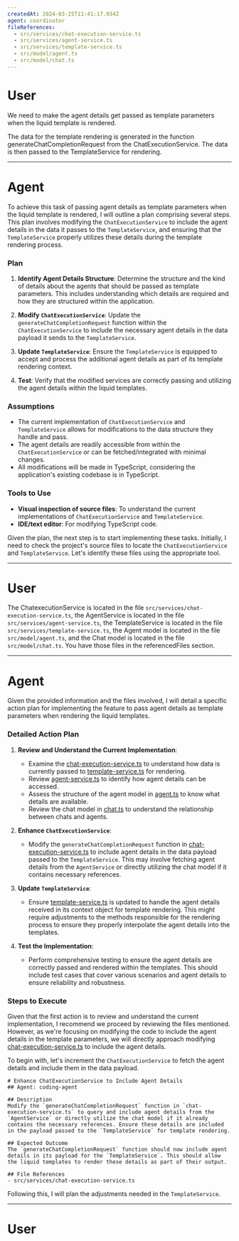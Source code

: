 ```yaml
---
createdAt: 2024-03-25T11:41:17.934Z
agent: coordinator
fileReferences:
  - src/services/chat-execution-service.ts
  - src/services/agent-service.ts
  - src/services/template-service.ts
  - src/model/agent.ts
  - src/model/chat.ts
---
```

# User

We need to make the agent details get passed as template parameters when the liquid template is rendered.

The data for the template rendering is generated in the function generateChatCompletionRequest from the ChatExecutionService. The data is then passed to the TemplateService for rendering.

---
# Agent

To achieve this task of passing agent details as template parameters when the liquid template is rendered, I will outline a plan comprising several steps. This plan involves modifying the `ChatExecutionService` to include the agent details in the data it passes to the `TemplateService`, and ensuring that the `TemplateService` properly utilizes these details during the template rendering process.

### Plan

1. **Identify Agent Details Structure**: Determine the structure and the kind of details about the agents that should be passed as template parameters. This includes understanding which details are required and how they are structured within the application.

2. **Modify `ChatExecutionService`**: Update the `generateChatCompletionRequest` function within the `ChatExecutionService` to include the necessary agent details in the data payload it sends to the `TemplateService`.

3. **Update `TemplateService`**: Ensure the `TemplateService` is equipped to accept and process the additional agent details as part of its template rendering context.

4. **Test**: Verify that the modified services are correctly passing and utilizing the agent details within the liquid templates.

### Assumptions

- The current implementation of `ChatExecutionService` and `TemplateService` allows for modifications to the data structure they handle and pass.
- The agent details are readily accessible from within the `ChatExecutionService` or can be fetched/integrated with minimal changes.
- All modifications will be made in TypeScript, considering the application's existing codebase is in TypeScript.

### Tools to Use

- **Visual inspection of source files**: To understand the current implementations of `ChatExecutionService` and `TemplateService`.
- **IDE/text editor**: For modifying TypeScript code.

Given the plan, the next step is to start implementing these tasks. Initially, I need to check the project's source files to locate the `ChatExecutionService` and `TemplateService`. Let's identify these files using the appropriate tool.

---
# User

The ChatexecutionService is located in the file `src/services/chat-execution-service.ts`, the AgentService is located in the file `src/services/agent-service.ts`, the TemplateService is located in the file `src/services/template-service.ts`, the Agent model is located in the file `src/model/agent.ts`, and the Chat model is located in the file `src/model/chat.ts`.
You have those files in the referencedFiles section.

---
# Agent

Given the provided information and the files involved, I will detail a specific action plan for implementing the feature to pass agent details as template parameters when rendering the liquid templates.

### Detailed Action Plan

1. **Review and Understand the Current Implementation**:
   - Examine the [chat-execution-service.ts](src/services/chat-execution-service.ts) to understand how data is currently passed to [template-service.ts](src/services/template-service.ts) for rendering.
   - Review [agent-service.ts](src/services/agent-service.ts) to identify how agent details can be accessed.
   - Assess the structure of the agent model in [agent.ts](src/model/agent.ts) to know what details are available.
   - Review the chat model in [chat.ts](src/model/chat.ts) to understand the relationship between chats and agents.

2. **Enhance `ChatExecutionService`**:
   - Modify the `generateChatCompletionRequest` function in [chat-execution-service.ts](src/services/chat-execution-service.ts) to include agent details in the data payload passed to the `TemplateService`. This may involve fetching agent details from the `AgentService` or directly utilizing the chat model if it contains necessary references.

3. **Update `TemplateService`**:
   - Ensure [template-service.ts](src/services/template-service.ts) is updated to handle the agent details received in its context object for template rendering. This might require adjustments to the methods responsible for the rendering process to ensure they properly interpolate the agent details into the templates.

4. **Test the Implementation**:
   - Perform comprehensive testing to ensure the agent details are correctly passed and rendered within the templates. This should include test cases that cover various scenarios and agent details to ensure reliability and robustness.

### Steps to Execute

Given that the first action is to review and understand the current implementation, I recommend we proceed by reviewing the files mentioned. However, as we're focusing on modifying the code to include the agent details in the template parameters, we will directly approach modifying [chat-execution-service.ts](src/services/chat-execution-service.ts) to include the agent details.

To begin with, let's increment the `ChatExecutionService` to fetch the agent details and include them in the data payload.

```task
# Enhance ChatExecutionService to Include Agent Details
## Agent: coding-agent

## Description
Modify the `generateChatCompletionRequest` function in `chat-execution-service.ts` to query and include agent details from the `AgentService` or directly utilize the chat model if it already contains the necessary references. Ensure these details are included in the payload passed to the `TemplateService` for template rendering.

## Expected Outcome
The `generateChatCompletionRequest` function should now include agent details in its payload for the `TemplateService`. This should allow the liquid templates to render these details as part of their output.

## File References
- src/services/chat-execution-service.ts
```

Following this, I will plan the adjustments needed in the `TemplateService`.

---
# User
